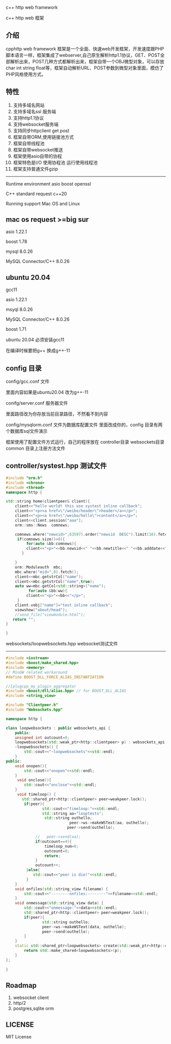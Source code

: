 c++ http web framework

c++ http web 框架

介绍
---------------

cpphttp web framework 框架是一个全面、快速web开发框架，开发速度跟PHP脚本语言一样，框架集成了webserver,自己原生解析http1.1协议，GET、POST全部解析出来，POST几种方式都解析出来，框架自带一个OBJ微型对象，可以存放char int string float等，框架自动解析URL、POST参数到微型对象里面，模仿了PHP风格使用方式。


特性
--------------

1. 支持多域名网站
2. 支持多域名ssl 服务端
3. 支持http1.1协议
4. 支持websocket服务端
5. 支持同步httpclient get post
6. 框架自带ORM,使用链接池方式 
7. 框架自带线程池
8. 框架自带websocket推送
9. 框架使用asio自带的协程
10. 框架特色是I/O 使用协程池 运行使用线程池
11. 框架支持普通文件gzip


---------------------


Runtime environment
asio boost openssl 

C++ standard request c++20


Running support Mac OS and Linux

mac os request >=big sur  
---------

asio 1.22.1

boost 1.78

mysql 8.0.26

MySQL Connector/C++ 8.0.26


ubuntu 20.04
-------------------
gcc11

asio 1.22.1

msyql 8.0.26

MySQL Connector/C++ 8.0.26

boost 1.71


ubuntu 20.04 必须安装gcc11

在编译时候要把g++ 换成g++-11


config 目录
---------------
config/gcc.conf 文件

里面内容如果是ubuntu20.04 改为g++-11 

conifg/server.conf 服务器文件

里面路径改为你存放当前目录路径，不然看不到内容


config/mysqlorm.conf 文件为数据库配置文件
里面改成你的，config 目录有两个数据库sql文件演示



框架使用了配置文件方式运行，自己的程序放在
controller目录
websockets目录
common 目录上注册方法文件


controller/systest.hpp 测试文件
----------------------


```c++
#include "orm.h"
#include <chrono>
#include <thread>
namespace http {

std::string home(clientpeer& client){
    client<<"hello world! this use systest inline callback";
    client<<"<p><a href=\"/weibo/header\">header</a></p>";
    client<<"<p><a href=\"/weibo/hello\">content</a></p>";
    client<<client.session["aaa"];
    orm::sms::News  comnews;

    comnews.where("newsid>",63597).order("newsid  DESC").limit(10).fetch();
     if(comnews.size()>0){
         for(auto &bb:comnews){
         client<<"<p>"<<bb.newsid<<" "<<bb.newtitle<<" "<<bb.adddate<<" "<<bb.isview<<"</p>";
       }

    }
    orm::Moduleauth  mbc;
    mbc.where("mid>",0).fetch();
    client<<mbc.getstrCol("name");
    client<<mbc.getstrCol("name",true);
    auto ww=mbc.getCol<std::string>("name");
          for(auto &bb:ww){
         client<<"<p>"<<bb<<"</p>";
     }
    client.vobj["name"]="test inline callback";
    viewshow("about/head");
    //send_file("viewmodule.html");
   return "";
}

}
```



websockets/loopwebsockets.hpp websocket测试文件

--------------------------

```c++
#include <iostream>
#include <boost/make_shared.hpp>
#include <memory>
// MinGW related workaround
#define BOOST_DLL_FORCE_ALIAS_INSTANTIATION

//[plugcpp_my_plugin_aggregator
#include <boost/dll/alias.hpp> // for BOOST_DLL_ALIAS   
#include <string_view>

#include "Clientpeer.h"
#include "Websockets.hpp"

namespace http {

class loopwebsockets : public websockets_api {
    public:
    unsigned int outcount=0;    
    loopwebsockets(std::weak_ptr<http::clientpeer> p) : websockets_api(4,0,p){}
    ~loopwebsockets() {
        std::cout<<"~loopwebsockets"<<std::endl;
    }
public:
    void onopen(){
        std::cout<<"onopen"<<std::endl;
    }
     void onclose(){
        std::cout<<"onclose"<<std::endl;
    }
     void timeloop() {
       std::shared_ptr<http::clientpeer> peer=weakpeer.lock();
        if(peer){
                std::cout<<"timeloop:"<<std::endl;
                std::string aa="looptests";
                 std::string outhello;
                            peer->ws->makeWSText(aa, outhello);
                           peer->send(outhello);    

             //   peer->send(aa);
             if(outcount==4){
                 timeloop_num=0;
                 outcount=0;
                 return;
             }
             outcount++;
         }else{
            std::cout<<"peer is die!"<<std::endl;
         }
    }
    void onfiles(std::string_view filename) {
        std::cout<<"--------onfiles:--------"<<filename<<std::endl;
    }
    void onmessage(std::string_view data) {
        std::cout<<"onmessage:"<<data<<std::endl;
        std::shared_ptr<http::clientpeer> peer=weakpeer.lock();
        if(peer){
                std::string outhello;
                peer->ws->makeWSText(data, outhello);
                peer->send(outhello);   
        }
    }
    static std::shared_ptr<loopwebsockets> create(std::weak_ptr<http::clientpeer> p) {
        return std::make_shared<loopwebsockets>(p);
    }
};
 
} 
```
Roadmap
-----------------
1. websocket client
2. http/2
3. postgres,sqlite orm


LICENSE
-----------------

MIT License
